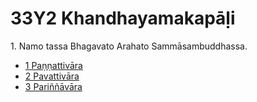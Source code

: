 

# 33Y2 Khandhayamakapāḷi

1\. Namo tassa Bhagavato Arahato Sammāsambuddhassa.

* [1 Paṇṇattivāra](1.md)
* [2 Pavattivāra](2.md)
* [3 Pariññāvāra](3.md)



